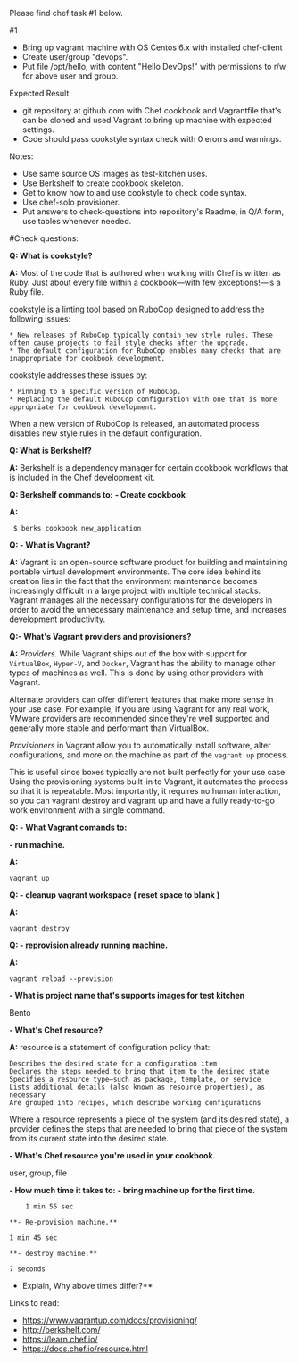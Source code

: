 Please find chef task #1 below.

#1
- Bring up vagrant machine with OS Centos 6.x with installed chef-client
- Create user/group "devops".
- Put file /opt/hello, with content "Hello DevOps!" with permissions to r/w for above user and group.

Expected Result: 
- git repository at github.com with Chef cookbook and Vagrantfile that's can be cloned and used Vagrant to bring up machine with expected settings.
- Code should pass cookstyle syntax check with 0 erorrs and warnings.

Notes:
- Use same source OS images as test-kitchen uses.
- Use Berkshelf to create cookbook skeleton.
- Get to know how to and use cookstyle to check code syntax.
- Use chef-solo provisioner.
- Put answers to check-questions into repository's Readme, in Q/A form, use tables whenever needed. 

#Check questions:

**Q: What is cookstyle?**

**A:** Most of the code that is authored when working with Chef is written as Ruby. Just about every file within a cookbook—with few exceptions!—is a Ruby file.

cookstyle is a linting tool based on RuboCop designed to address the following issues:

    * New releases of RuboCop typically contain new style rules. These often cause projects to fail style checks after the upgrade.
    * The default configuration for RuboCop enables many checks that are inappropriate for cookbook development.

cookstyle addresses these issues by:

    * Pinning to a specific version of RuboCop.
    * Replacing the default RuboCop configuration with one that is more appropriate for cookbook development.

When a new version of RuboCop is released, an automated process disables new style rules in the default configuration.


**Q: What is Berkshelf?**

**A:** Berkshelf is a dependency manager for certain cookbook workflows that is included in the Chef development kit.

**Q: Berkshelf commands to:**
   **- Create cookbook**

**A:**
```
 $ berks cookbook new_application

```

**Q: - What is Vagrant?**

**A:** Vagrant is an open-source software product for building and maintaining portable virtual development environments. The core idea behind its creation lies in the fact that the environment maintenance becomes increasingly difficult in a large project with multiple technical stacks. Vagrant manages all the necessary configurations for the developers in order to avoid the unnecessary maintenance and setup time, and increases development productivity.

**Q:- What's Vagrant providers and provisioners?**

**A:** *Providers.* While Vagrant ships out of the box with support for `VirtualBox`, `Hyper-V`, and `Docker`, Vagrant has the ability to manage other types of machines as well. This is done by using other providers with Vagrant.

Alternate providers can offer different features that make more sense in your use case. For example, if you are using Vagrant for any real work, VMware providers are recommended since they're well supported and generally more stable and performant than VirtualBox.


*Provisioners* in Vagrant allow you to automatically install software, alter configurations, and more on the machine as part of the `vagrant up` process.

This is useful since boxes typically are not built perfectly for your use case. Using the provisioning systems built-in to Vagrant, it automates the process so that it is repeatable. Most importantly, it requires no human interaction, so you can vagrant destroy and vagrant up and have a fully ready-to-go work environment with a single command.

**Q: - What Vagrant comands to:**

**- run machine.**

**A:**
```
vagrant up
```
**Q: - cleanup vagrant workspace ( reset space to blank )** 

**A:**
```
vagrant destroy
```
**Q: - reprovision already running machine.**

**A:**
``` 
vagrant reload --provision
```

**- What is project name that's supports images for test kitchen**

 Bento

**- What's Chef resource?**

**A:** resource is a statement of configuration policy that:

    Describes the desired state for a configuration item
    Declares the steps needed to bring that item to the desired state
    Specifies a resource type—such as package, template, or service
    Lists additional details (also known as resource properties), as necessary
    Are grouped into recipes, which describe working configurations

Where a resource represents a piece of the system (and its desired state), a provider defines the steps that are needed to bring that piece of the system from its current state into the desired state.

**- What's Chef resource you're used in your cookbook.**

user, group, file

**- How much time it takes to:**
    **- bring machine up for the first time.**

        1 min 55 sec

    **- Re-provision machine.**

	1 min 45 sec

    **- destroy machine.**

	7 seconds

- Explain, Why above times differ?**

Links to read:
- https://www.vagrantup.com/docs/provisioning/
- http://berkshelf.com/
- https://learn.chef.io/
- https://docs.chef.io/resource.html
